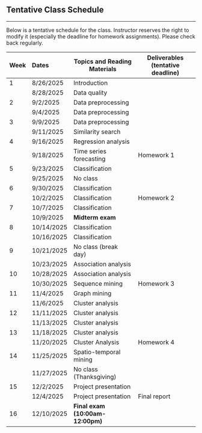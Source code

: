 ## Tentative Class Schedule
---
 Below is a tentative schedule for the class. Instructor reserves the right to modify it (especially the deadline for homework assignments). Please check back regularly. 


| Week |    Dates   |    Topics and Reading Materials                |  Deliverables (tentative deadline)     |
|------|:-----------|------------------------------------------------|----------------------|
| 1  | 8/26/2025    | Introduction  |                    |
|    | 8/28/2025    | Data quality                        |                    | 
| 2  | 9/2/2025     | Data preprocessing   |       |
|    | 9/4/2025     | Data preprocessing  |       |
| 3  | 9/9/2025    | Data preprocessing   |       | 
|    | 9/11/2025    | Similarity search   |       |
| 4  | 9/16/2025    | Regression analysis   |       | 
|    | 9/18/2025    | Time series forecasting   | Homework 1      |
| 5  | 9/23/2025    | Classification   |   |
|    | 9/25/2025    | No class   |            |
| 6  | 9/30/2025    | Classification   |       |
|    | 10/2/2025    | Classification   |   Homework 2    |
| 7  | 10/7/2025   | Classification   |       |
|    | 10/9/2025   | **Midterm exam**     |       |
| 8  | 10/14/2025   | Classification   |       |
|    | 10/16/2025   | Classification   |       |
| 9  | 10/21/2025   | No class (break day) |  |
|    | 10/23/2025   | Association analysis  |   |
| 10 | 10/28/2025   | Association analysis  |    |
|    | 10/30/2025    | Sequence mining    |  Homework 3 |
| 11 | 11/4/2025    | Graph mining  |  |
|    | 11/6/2025    | Cluster analysis   |    |
| 12 | 11/11/2025   | Cluster analysis  |  |
|    | 11/13/2025   | Cluster analysis  |  |
| 13 | 11/18/2025   | Cluster analysis  |  |
|    | 11/20/2025   | Cluster Analysis  | Homework 4   |
| 14 | 11/25/2025   | Spatio-temporal mining  |  |
|    | 11/27/2025   | No class (Thanksgiving)  |   | 
| 15 | 12/2/2025    | Project presentation   |  |
|    | 12/4/2025    | Project presentation   | Final report  |
| 16 | 12/10/2025   | **Final exam (10:00am-12:00pm)**  |   |

